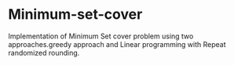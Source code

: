 # Minimum-set-cover
Implementation of Minimum Set cover problem using two approaches.greedy approach and Linear programming with Repeat randomized rounding.

